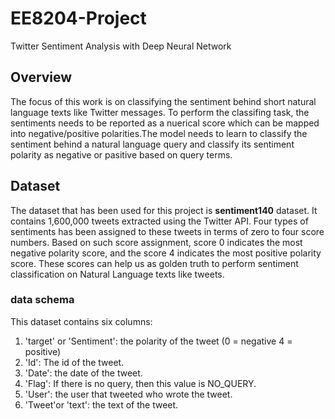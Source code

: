 # EE8204-Project
Twitter Sentiment Analysis with Deep Neural Network

## Overview
The focus of this work is on  classifying the sentiment behind short natural language texts like Twitter messages. To perform the classifing task, the sentiments needs to be reported as a nuerical score which can be mapped into negative/positive polarities.The model needs to learn to classify the sentiment behind a natural language query and classify its sentiment polarity as negative or pasitive based on query terms. 

## Dataset
The dataset that has been used for this project is **sentiment140** dataset. It contains 1,600,000 tweets extracted using the Twitter API. Four types of sentiments has been assigned to these tweets in terms of zero to four score numbers. Based on such score assignment, score 0 indicates the most negative polarity score, and the score 4 indicates the most positive polarity score. These scores can help us as golden truth to perform sentiment classification on Natural Language texts like tweets.
### data schema
This dataset contains six columns:
 1. 'target' or 'Sentiment': the polarity of the tweet (0 = negative 4 = positive)
 2. 'Id': The id of the tweet.
 3. 'Date': the date of the tweet.
 4. 'Flag': If there is no query, then this value is NO_QUERY.
 5. 'User': the user that tweeted who wrote the tweet.
 6. 'Tweet'or 'text': the text of the tweet.

